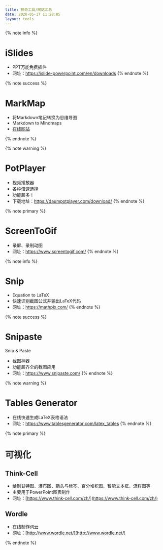 ```yaml
---
title: 神奇工具/网站汇总
date: 2020-05-17 11:28:05
layout: tools
---
```



{% note info %}
# iSlides
- PPT万能免费插件
- 网址：https://islide-powerpoint.com/en/downloads
{% endnote %}

{% note success %}
# MarkMap
- 将Markdown笔记转换为思维导图
- Markdown to Mindmaps
- [在线网站](https://markmap.js.org/repl)

{% endnote %}


{% note warning %}
# PotPlayer
- 视频播放器
- 各种倍速选择
- 功能超多！
- 下载地址：https://daumpotplayer.com/download/
{% endnote %}

{% note primary %}
# ScreenToGif
- 录屏、录制动图
- 网址：https://www.screentogif.com/
{% endnote %}

{% note info %}
# Snip
- Equation to LaTeX
- 快速识别截图公式并输出LaTeX代码
- 网址：https://mathpix.com/
{% endnote %}

{% note success %}
# Snipaste
Snip & Paste
- 截图神器
- 功能超齐全的截图应用
- 网址：https://www.snipaste.com/
{% endnote %}


{% note warning %}
# Tables Generator
- 在线快速生成LaTeX表格语法
- 网址：https://www.tablesgenerator.com/latex_tables
{% endnote %}

{% note primary %}
# 可视化
## Think-Cell
- 绘制甘特图、瀑布图、箭头与标签、百分堆积图、智能文本框、流程图等
- 主要用于PowerPoint图表制作
- 网址：[https://www.think-cell.com/zh/](https://www.think-cell.com/zh/)

## Wordle
- 在线制作词云
- 网址：[http://www.wordle.net/](http://www.wordle.net/)


{% endnote %}
